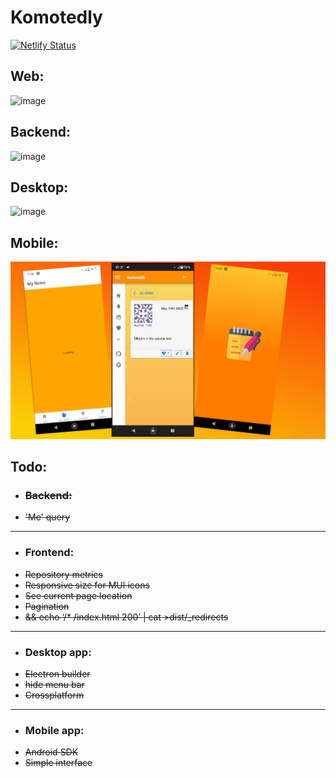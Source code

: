 # Komotedly
[![Netlify Status](https://api.netlify.com/api/v1/badges/e383eddc-1e58-4e97-ab87-aa06c65c78f0/deploy-status)](https://app.netlify.com/sites/komotedly/deploys)

## Web:
![image](https://user-images.githubusercontent.com/58357980/167415662-bb4d8d87-c8ae-43a0-9c35-3cab17ccaf5f.png)

## Backend:
![image](https://user-images.githubusercontent.com/58357980/167416533-d32ded8a-00c8-4c8a-b12e-167a039df82e.png)

## Desktop:
![image](https://user-images.githubusercontent.com/58357980/167415863-ce87e9df-f10e-4cc5-96fb-a0635db7cb59.png)

## Mobile:
<img src='./mobile.jpg'>



<h2>Todo:</h2>
<ul>
<li><strike><h3><b>Backend:</b></h3></strike>
<li><strike>'Me' query</strike>
</ul>
<hr>
<ul>
<li><h3><b>Frontend:</b></h3>
<li><strike>Repository metrics</strike>
<li><strike>Responsive size for MUI icons</strike>
<li><strike>See current page location</strike>
<li><strike>Pagination</strike>
<li><strike> && echo ‘/* /index.html 200’ | cat >dist/_redirects</strike>
</ul>
<hr>
<ul>
<li><h3><b>Desktop app:</b></h3>

<li><strike>Electron builder</strike>
<li><strike>hide menu bar</strike>
<li><strike>Crossplatform</strike>

</ul>
<hr>
<ul>
<li><h3><b>Mobile app:</b></h3>
<li><strike>Android SDK</strike>
<li><strike>Simple interface</strike>
</ul>
